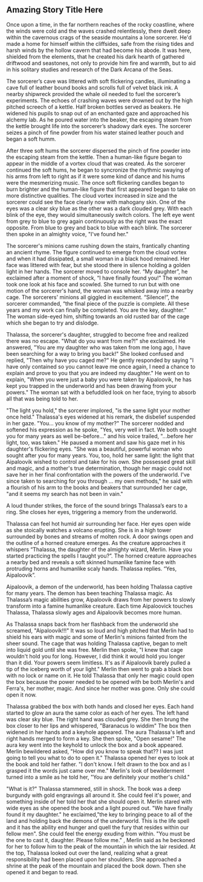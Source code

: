 ## Amazing Story Title Here <!-- figure this one out over a later pull request-->

Once upon a time, in the far northern reaches of the rocky coastline, where the winds were cold and the waves crashed relentlessly, there dwelt deep within the cavernous crags of the seaside mountains a lone sorcerer. He'd made a home for himself within the cliffsides, safe from the rising tides and harsh winds by the hollow cavern that had become his abode. It was here, shielded from the elements, that he created his dark hearth of gathered driftwood and seastones, not only to provide him fire and warmth, but to aid in his solitary studies and research of the Dark Arcana of the Seas.

The sorcerer’s cave was littered with soft flickering candles, illuminating a cave full of leather bound books and scrolls full of velvet black ink. A nearby shipwreck provided the whale oil needed to fuel the sorcerer’s experiments. The echoes of crashing waves were drowned out by the high pitched screech of a kettle. Half broken bottles served as beakers. He widened his pupils to snap out of an enchanted gaze and approached his alchemy lab. As he poured water into the beaker, the escaping steam from the kettle brought life into the sorcerer’s shadowy dark eyes. The sorcerer seizes a pinch of fine powder from his water stained leather pouch and began a soft humm.

After three soft hums the sorcerer dispersed the pinch of fine powder into the escaping steam from the kettle. Then a human-like figure began to appear in the middle of a vortex cloud that was created. As the sorcerer continued the soft hums, he began to syncronize the rhythmic swaying of his arms from left to right as if it were some kind of dance and his hums were the mesmerizing music. The once soft flickering candles began to burn brighter and the human-like figure that first appeared began to take on more distinctive qualities. The cloud vortex increased in size and the sorcerer could see the face clearly now with mahogany skin. One of the eyes was a clear sky blue as the other was a dark clouded grey. With each blink of the eye, they would simultaneously switch colors. The left eye went from grey to blue to grey again continuously as the right was the exact opposite. From blue to grey and back to blue with each blink. The sorcerer then spoke in an almighty voice, "I've found her."

The sorcerer's minions came rushing down the stairs, frantically chanting an ancient rhyme. The figure continued to emerge from the cloud vortex and when it had dissipated, a small woman in a black hood remained. Her face was littered with fear, but she stood there in silence holding a golden light in her hands. The sorcerer moved to console her. “My daughter”, he exclaimed after a moment of shock, “I have finally found you!" The woman took one look at his face and scowled. She turned to run but with one motion of the sorcerer's hand, the woman was whisked away into a nearby cage. The sorcerers' minions all giggled in excitement. “Silence!”, the sorcerer commanded, “the final piece of the puzzle is complete. All these years and my work can finally be completed.  You are the key, daughter.” The woman side-eyed him, shifting towards an old rusted bar of the cage which she began to try and dislodge.

Thalassa, the sorcerer's daughter, struggled to become free and realized there was no escape. "What do you want from me?!" she exclaimed. He answered, "You are my daughter who was taken from me long ago, I have been searching for a way to bring you back!" She looked confused and replied, "Then why have you caged me?" He gently responded by saying "I have only contained so you cannot leave me once again, I need a chance to explain and prove to you that you are indeed my daughter." He went on to explain, "When you were just a baby you were taken by Aipaloovik, he has kept you trapped in the underworld and has been drawing from your powers." The woman sat with a befuddled look on her face, trying to absorb all that was being told to her.

"The light you hold," the sorcerer implored, "is the same light your mother once held." Thalassa's eyes widened at his remark, the disbelief suspended in her gaze. "You... you know of my mother?" The sorcerer nodded and softened his expression as he spoke, "Yes, very well in fact. We both sought you for many years as well be-before..." and his voice trailed, "...before her light, too, was taken." He paused a moment and saw his gaze met in his daughter's flickering eyes. "She was a beautiful, powerful woman who sought after you for many years. You, too, hold her same light: the light that Aipaloovik wished to control and take for his own. She possessed great skill and magic, and a mother's true determination, though her magic could not save her in her final confrontation with the powers of the underworld. I've since taken to searching for you through ... my own methods," he said with a flourish of his arm to the books and beakers that surrounded her cage, "and it seems my search has not been in vain."

A loud thunder strikes, the force of the sound brings Thalassa’s ears to a ring. She closes her eyes, triggering a memory from the underworld. 

Thalassa can feel hot humid air surrounding her face. Her eyes open wide as she stoically watches a volcano erupting. She is in a high tower surrounded by bones and streams of molten rock.  A door swings open and the outline of a horned creature emerges. As the creature approaches it whispers “Thalassa, the daughter of the almighty wizard, Merlin. Have you started practicing the spells I taught you?”. The horned creature approaches a nearby bed and reveals a soft skinned humanlike famine face with protruding horns and humanlike scaly hands. Thalassa replies. “Yes, Aipaloovik”.

Aipaloovik, a demon of the underworld, has been holding Thalassa captive for many years. The demon has been teaching Thalassa magic. As Thalassa’s magic abilities grow, Aipaloovik draws from her powers to slowly transform into a famine humanlike creature. Each time Aipaloovick touches Thalassa, Thalassa slowly ages and Aipaloovik becomes more human. 


As Thalassa snaps back from her flashback from the underworld she screamed, "Aipaloovik!!!" It was so loud and high pitched that Merlin had to shield his ears with magic and some of Merlin's minions fainted from the sheer sound. The cage that was holding Thalassa captive, began to melt into liquid gold until she was free. Merlin then spoke, "I knew that cage wouldn't hold you for long. However, I did think it would hold you longer than it did. Your powers seem limitless. It's as if Aipaloovik barely pulled a tip of the iceberg worth of your light." Merlin then went to grab a black box with no lock or name on it. He told Thalassa that only her magic could open the box because the power needed to be opened with be both Merlin's and Ferra's, her mother, magic. And since her mother was gone. Only she could open it now. 

Thalassa grabbed the box with both hands and closed her eyes. Each hand started to glow an aura the same color as each of her eyes. The left hand was clear sky blue. The right hand was clouded grey. She then brung the box closer to her lips and whispered, "Baranacus lo widdim" The box then widened in her hands and a keyhole appeared. The aura Thalassa's left and right hands merged to form a key. She then spoke, "Open sesame!" The aura key went into the keyhold to unlock the box and a book appeared. Merlin bewildered asked, "How did you know to speak that?? I was just going to tell you what to do to open it." Thalassa opened her eyes to look at the book and told her father. "I don't know. I felt drawn to the box and as I grasped it the words just came over me." Merlin's look of bewilderment turned into a smile as he told her, "You are definitely your mother's child."

"What is it?" Thalassa stammered, still in shock. The book was a deep burgundy with gold engravings all around it. She could feel it's power, and something inside of her told her that she should open it. Merlin stared with wide eyes as she opened the book and a light poured out. "We have finally found it my daughter." he exclaimed,"the key to bringing peace to all of the land and holding back the demons of the underworld. This is the life spell and it has the ability end hunger and quell the fury that resides within our fellow men". She could feel the energy exuding from within. "You must be the one to cast it, daughter. Please follow me." , Merlin said as he beckoned for her to follow him to the peak of the mountain in which the lair resided. At the top, Thalassa looked out over the land, realizing what a great responsibility had been placed upon her shoulders. She approached a shrine at the peak of the mountain and placed the book down. Then she opened it and began to read.
